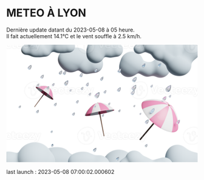 # METEO À LYON

Dernière update datant du 2023-05-08 à 05 heure.  
Il fait actuellement 14.1°C et le vent souffle à 2.5 km/h.      

![](./.github/rain.png)

last launch : 2023-05-08 07:00:02.000602
